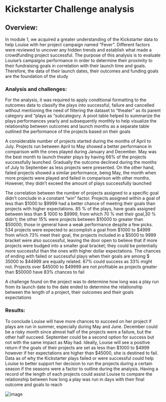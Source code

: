 # Kickstarter Challenge analysis

## Overview:
In module 1, we acquired a greater understanding of the Kickstarter data to help Louise with her project campaign named “Fever”. Different factors were reviewed to uncover any hidden trends and establish what made a crowdfunding project successful. The purpose of this analysis is to evaluate Louise’s campaigns performance in order to determine their proximity to their fundraising goals in correlation with their launch time and goals. Therefore, the data of their launch dates, their outcomes and funding goals are the foundation of the study

### Analysis and challenges:
For the analysis, it was required to apply conditional formatting to the outcomes data to classify the plays into successful, failure and cancelled without mentioning the need of filtering the dataset to “theater” as its parent category and “plays as “subcategory. A pivot table helped to summarize the plays performances yearly and subsequently monthly to help visualize the relationship between outcomes and launch months as a separate table outlined the performance of the projects based on their goals
 
A considerable number of projects started during the months of April to July. Projects run between April to May showed a better performance in comparison with the ones played during January and December. May was the best month to launch theater plays by having 66% of the projects successfully launched. Gradually the outcome declined during the months of July to September as less projects were presented. On the other hand, failed projects showed a similar performance, being May, the month when more projects were played and failed in comparison with other months. However, they didn’t exceed the amount of plays successfully launched 

The correlation between the number of projects assigned to a specific goal didn’t conclude in a constant “win” factor. Projects assigned within a goal of less than $1000 to $9999 had a better chance of meeting their goals than projects with higher expectations. 85 % of the plays, have goals assigned between less than $ 1000 to $9999, from which 70 % met their goal,30 % didn’t; the other 15% were projects between $10000 to greater than $50000; those in general have a weak performance despite a few picks. 534 projects were expected to accomplish a goal from $1000 to $4999 from which 73% meet their goal, the projects included in a $5000 to 9999 bracket were also successful, leaving the door open to believe that if more projects were budged into a smaller goal bracket; they could be potentially more successful than the ones with higher dollar expectations.
The chances of ending with failed or successful plays when their goals are among $ 35000 to 
$44999 are equally related. 67% could success as 33% might not. Projects over $45000 to $49999 are not profitable as projects greater than $50000 have 83% chances to fail

A challenge found on the project was to determine how long was a play run from its launch date to the date ended to determine the relationship between the length of a project, their outcomes and their goals expectations

### Results:
To conclude Louise will have more chances to succeed on her project if plays are run in summer, especially during May and June. December could be a risky month since almost half of the projects were a failure, but the other half succeed. September could be a second option for success but not with the same impact as May had. Ideally, Louise will see a positive return if the goals of their projects are set as less than $1000 to $4999 however if her expectations are higher than $45000, she is destined to fail. Data as of why the Kickstarter plays failed or were successful could help Louise to better support her decision to run the projects during a certain season if the seasons were a factor to outline during the analysis. Having a record of the length of each projects could assist Louise to compare the relationship between how long a play was run in days with their final outcome and goals to reach 

![image](https://user-images.githubusercontent.com/86804185/124411284-3b607f00-dd1a-11eb-87f1-af3ba794ac4c.png)
